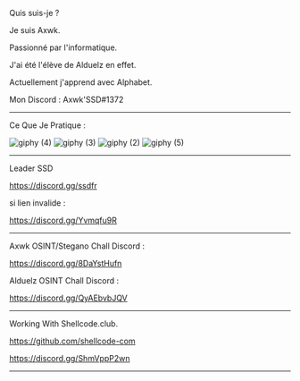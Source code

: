 Quis suis-je ?

Je suis Axwk.

Passionné par l'informatique.

J'ai été l'élève de Alduelz en effet.

Actuellement j'apprend avec Alphabet.

Mon Discord : Axwk'SSD#1372

___________________________________________________________________________________________________________________________________________________________________________________

Ce Que Je Pratique : 

![giphy (4)](https://user-images.githubusercontent.com/93003907/138508242-4d1fce0f-b9ff-4353-adbf-88a1dc4c44e8.gif)
![giphy (3)](https://user-images.githubusercontent.com/93003907/138508258-8eb19206-d263-41df-83ea-fb69ba765e03.gif)
![giphy (2)](https://user-images.githubusercontent.com/93003907/138508271-22c380d7-700c-4c0e-a526-a2d9065b8900.gif)
![giphy (5)](https://user-images.githubusercontent.com/93003907/138522514-ff4f514b-faa9-4a36-a565-6ea4bb5500a2.gif)



_________________________________________________________________________________________________________________________________________________________________________________

Leader SSD 

https://discord.gg/ssdfr

si lien invalide :

https://discord.gg/Yvmqfu9R

_________________________________________________________________________________________________________________________________________________________________________________

Axwk OSINT/Stegano Chall Discord :

https://discord.gg/8DaYstHufn

Alduelz OSINT Chall Discord :

https://discord.gg/QyAEbvbJQV

_________________________________________________________________________________________________________________________________________________________________________________


Working With Shellcode.club.

https://github.com/shellcode-com

https://discord.gg/ShmVppP2wn

_________________________________________________________________________________________________________________________________________________________________________________
